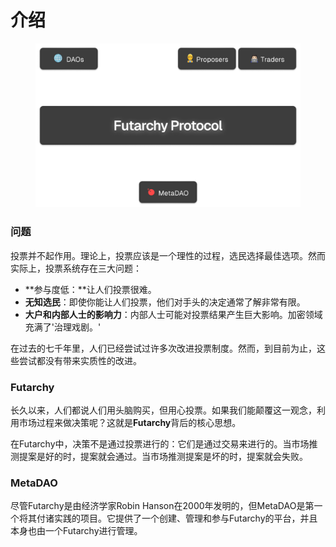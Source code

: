 # 介绍
<figure><img src=".gitbook/assets/protocol-no-background.png" alt=""><figcaption></figcaption></figure>

### 问题
投票并不起作用。理论上，投票应该是一个理性的过程，选民选择最佳选项。然而实际上，投票系统存在三大问题：

* **参与度低：**让人们投票很难。
* **无知选民**：即使你能让人们投票，他们对手头的决定通常了解非常有限。
* **大户和内部人士的影响力**：内部人士可能对投票结果产生巨大影响。加密领域充满了'治理戏剧。'

在过去的七千年里，人们已经尝试过许多次改进投票制度。然而，到目前为止，这些尝试都没有带来实质性的改进。

### Futarchy
长久以来，人们都说人们用头脑购买，但用心投票。如果我们能颠覆这一观念，利用市场过程来做决策呢？这就是**Futarchy**背后的核心思想。

在Futarchy中，决策不是通过投票进行的：它们是通过交易来进行的。当市场推测提案是好的时，提案就会通过。当市场推测提案是坏的时，提案就会失败。

### MetaDAO
尽管Futarchy是由经济学家Robin Hanson在2000年发明的，但MetaDAO是第一个将其付诸实践的项目。它提供了一个创建、管理和参与Futarchy的平台，并且本身也由一个Futarchy进行管理。
